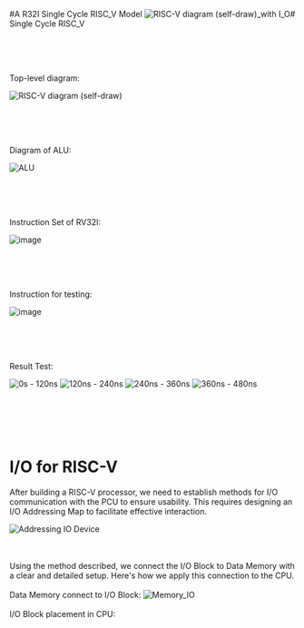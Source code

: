 #A R32I Single Cycle RISC_V Model 
![RISC-V diagram (self-draw)_with I_O](https://github.com/user-attachments/assets/1b59394e-8872-499d-ba03-bb76cf364ddd)# Single Cycle RISC_V

<br><br><br>

Top-level diagram:

![RISC-V diagram (self-draw)](https://github.com/user-attachments/assets/1c46f1ef-83d0-4dde-b162-200c80b9f5cb)

<br><br><br>

Diagram of ALU:

![ALU](https://github.com/user-attachments/assets/843fe05d-143c-45b6-910a-b81a2dd1e75a)

<br><br><br>

Instruction Set of RV32I:

![image](https://github.com/user-attachments/assets/da76d000-5565-44ef-a1ce-147f4818eae4)

<br><br><br>

Instruction for testing:

![image](https://github.com/user-attachments/assets/b8157543-bd6c-4870-9202-7b59beb37806)

<br><br><br>

Result Test:

![0s - 120ns](https://github.com/user-attachments/assets/d3eac833-d2e3-44db-a73b-29d98b741fdc)
![120ns - 240ns](https://github.com/user-attachments/assets/eca281e5-6e1c-47ab-ba8c-0a149723fb52)
![240ns - 360ns](https://github.com/user-attachments/assets/99759669-f6dc-4bc9-8945-ac67e525cce0)
![360ns - 480ns](https://github.com/user-attachments/assets/8e3da76b-e08c-4ccf-a428-11dce00fac6b)

<br><br><br><br>

# I/O for RISC-V 
After building a RISC-V processor, we need to establish methods for I/O communication with the PCU to ensure usability. This requires designing an I/O Addressing Map to facilitate effective interaction.

![Addressing IO Device](https://github.com/user-attachments/assets/3d175510-7d18-4fb1-86ca-8b521f737929)

<br><br>
Using the method described, we connect the I/O Block to Data Memory with a clear and detailed setup. Here's how we apply this connection to the CPU.
<br><br>
Data Memory connect to I/O Block:
![Memory_IO](https://github.com/user-attachments/assets/2a30570f-eb66-44ad-8435-04bf47f5ce17)
<br><br>
I/O Block placement in CPU:








